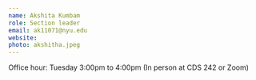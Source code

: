 ```yaml
---
name: Akshita Kumbam 
role: Section leader
email: ak11071@nyu.edu
website:  
photo: akshitha.jpeg
---
```


Office hour: Tuesday 3:00pm to 4:00pm (In person at CDS 242 or Zoom)
